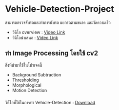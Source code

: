 # Vehicle-Detection-Project

สามารถตรวจจับรถและทำการนับรถ แยกรถตามขนาด และวัดความเร็ว

- วิดีโอ overview : [Video Link](https://drive.google.com/file/d/1DOFeh6JZ0NtoCJVOz-mTeErNk8mat5g8/view?usp=sharing)
- วิดีโอนำเสนอ : [Video Link]()

## ทำ Image Processing โดยใช้ cv2
สิ่งที่นำมาใช้ในโปรเจคนี้
- Background Subtraction
- Thresholding 
- Morphological
- Motion Detection

### 


วิดีโอที่ใช้ในการทำ Vehicle-Detection : [Download](https://drive.google.com/file/d/1Ivyh7ywZGoa70OIlHpC9HjJnatxgYE3D/view?usp=sharing)

